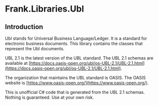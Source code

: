 # Frank.Libraries.Ubl

## Introduction
Ubl stands for Universal Business Language/Ledger. It is a standard for electronic business documents. This library contains the classes that represent the Ubl documents.

UBL 2.1 is the latest version of the UBL standard. The UBL 2.1 schemas are available at [https://docs.oasis-open.org/ubl/os-UBL-2.1/UBL-2.1.html](https://docs.oasis-open.org/ubl/os-UBL-2.1/UBL-2.1.html).

The organization that maintains the UBL standard is OASIS. The OASIS website is [https://www.oasis-open.org/](https://www.oasis-open.org/).

This is unofficial C# code that is generated from the UBL 2.1 schemas. Nothing is guaranteed. Use at your own risk.